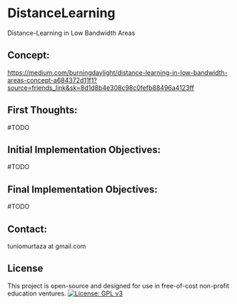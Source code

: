 # DistanceLearning
Distance-Learning in Low Bandwidth Areas


## Concept:
https://medium.com/burningdaylight/distance-learning-in-low-bandwidth-areas-concept-a684372d11f1?source=friends_link&sk=8d1d8b4e308c98c0fefb88496a4123ff  


## First Thoughts:
#TODO



## Initial Implementation Objectives:
#TODO



## Final Implementation Objectives:
#TODO


## Contact:
tuniomurtaza at gmail.com

## License
This project is open-source and designed for use in free-of-cost non-profit education ventures.
[![License: GPL v3](https://img.shields.io/badge/License-GPLv3-blue.svg)](https://www.gnu.org/licenses/gpl-3.0)
